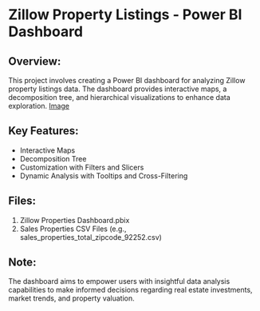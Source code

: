 # Zillow Property Listings - Power BI Dashboard

## Overview:
This project involves creating a Power BI dashboard for analyzing Zillow property listings data. The dashboard provides interactive maps, a decomposition tree, and hierarchical visualizations to enhance data exploration.
[Image](https://raw.githubusercontent.com/Sjschhabra/Zillow-Properties-PowerBI-Dashboard/refs/heads/main/Zillow%20Properties%20Dashboard_page-0001.jpg)
## Key Features:
- Interactive Maps
- Decomposition Tree
- Customization with Filters and Slicers
- Dynamic Analysis with Tooltips and Cross-Filtering

## Files:
1. Zillow Properties Dashboard.pbix
2. Sales Properties CSV Files (e.g., sales_properties_total_zipcode_92252.csv)

## Note:
The dashboard aims to empower users with insightful data analysis capabilities to make informed decisions regarding real estate investments, market trends, and property valuation.
